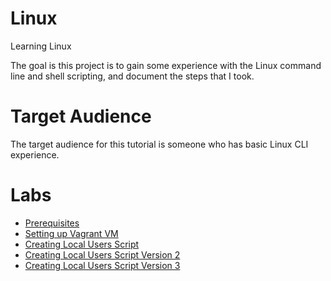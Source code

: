 # Linux
Learning Linux

The goal is this project is to gain some experience with the Linux command line and shell scripting, and document the steps that I took.

# Target Audience
The target audience for this tutorial is someone who has basic Linux CLI experience.

# Labs

* [Prerequisites](docs/01-prerequisites.md)
* [Setting up Vagrant VM](docs/02-setup.md)
* [Creating Local Users Script](docs/03-localUserScript.md)
* [Creating Local Users Script Version 2](docs/04-localUserScript_v2.md)
* [Creating Local Users Script Version 3](docs/05-localUserScript_v3.md)
